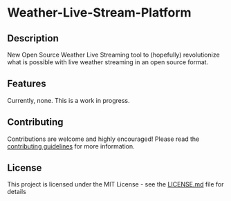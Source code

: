 # Weather-Live-Stream-Platform

## Description

New Open Source Weather Live Streaming tool to (hopefully) revolutionize what is possible with live weather streaming in an open source format.

## Features

Currently, none. This is a work in progress.

## Contributing

Contributions are welcome and highly encouraged! Please read the [contributing guidelines](CONTRIBUTING.md) for more information.

## License

This project is licensed under the MIT License - see the [LICENSE.md](LICENSE.md) file for details
